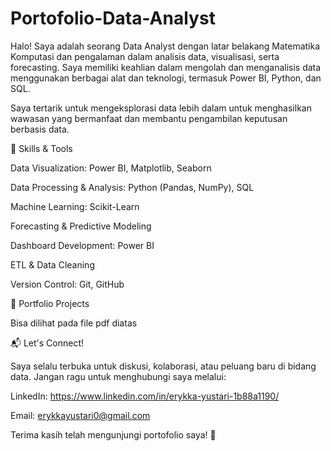 # Portofolio-Data-Analyst
Halo! Saya adalah seorang Data Analyst dengan latar belakang Matematika Komputasi dan pengalaman dalam analisis data, visualisasi, serta forecasting. Saya memiliki keahlian dalam mengolah dan menganalisis data menggunakan berbagai alat dan teknologi, termasuk Power BI, Python, dan SQL.

Saya tertarik untuk mengeksplorasi data lebih dalam untuk menghasilkan wawasan yang bermanfaat dan membantu pengambilan keputusan berbasis data.

🔧 Skills & Tools

Data Visualization: Power BI, Matplotlib, Seaborn

Data Processing & Analysis: Python (Pandas, NumPy), SQL

Machine Learning: Scikit-Learn

Forecasting & Predictive Modeling

Dashboard Development: Power BI

ETL & Data Cleaning

Version Control: Git, GitHub

📂 Portfolio Projects

Bisa dilihat pada file pdf diatas


📬 Let's Connect!

Saya selalu terbuka untuk diskusi, kolaborasi, atau peluang baru di bidang data. Jangan ragu untuk menghubungi saya melalui:

LinkedIn: https://www.linkedin.com/in/erykka-yustari-1b88a1190/

Email: erykkayustari0@gmail.com

Terima kasih telah mengunjungi portofolio saya! 🚀

